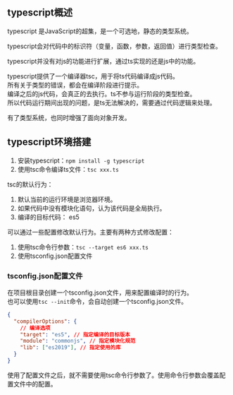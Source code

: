 
## typescript概述

typescript 是JavaScript的超集，是一个可选地，静态的类型系统。  

typescript会对代码中的标识符（变量，函数，参数，返回值）进行类型检查。  

typescript并没有对js的功能进行扩展，通过ts实现的还是js中的功能。  

typescript提供了一个编译器tsc，用于将ts代码编译成js代码。  
所有关于类型的错误，都会在编译阶段进行提示。  
编译之后的js代码，会真正的去执行。ts不参与运行阶段的类型检查。   
所以代码运行期间出现的问题，是ts无法解决的，需要通过代码逻辑来处理。  

有了类型系统，也同时增强了面向对象开发。  

## typescript环境搭建

1. 安装typescript：`npm install -g typescript`
2. 使用tsc命令编译ts文件：`tsc xxx.ts`

tsc的默认行为：

1. 默认当前的运行环境是浏览器环境。  
2. 如果代码中没有模块化语句，认为该代码是全局执行。  
3. 编译的目标代码： es5  

可以通过一些配置修改默认行为。主要有两种方式修改配置：  
1. 使用tsc命令行参数：`tsc --target es6 xxx.ts`  
2. 使用tsconfig.json配置文件   

### tsconfig.json配置文件

在项目根目录创建一个tsconfig.json文件，用来配置编译时的行为。  
也可以使用`tsc --init`命令，会自动创建一个tsconfig.json文件。  

```json
{
  "compilerOptions": {
    // 编译选项
    "target": "es5", // 指定编译的目标版本
    "module": "commonjs", // 指定模块化规范
    "lib": ["es2019"], // 指定使用的库
  }
}
```

使用了配置文件之后，就不需要使用tsc命令行参数了。使用命令行参数会覆盖配置文件中的配置。  




